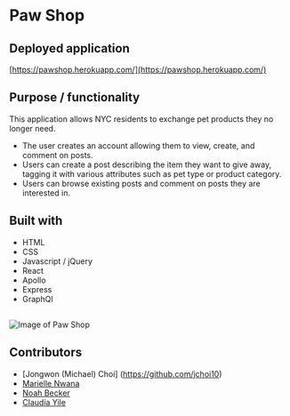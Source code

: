 # Paw Shop

## Deployed application
[https://pawshop.herokuapp.com/](https://pawshop.herokuapp.com/)

## Purpose / functionality
This application allows NYC residents to exchange pet products they no longer need.
- The user creates an account allowing them to view, create, and comment on posts. 
- Users can create a post describing the item they want to give away, tagging it with various attributes such as pet type or product category.
- Users can browse existing posts and comment on posts they are interested in. 

## Built with
- HTML 
- CSS
- Javascript / jQuery 
- React
- Apollo
- Express
- GraphQl


##
![Image of Paw Shop](./client/src/assets/images/screenshot.png)


## Contributors
- [Jongwon (Michael) Choi] (https://github.com/jchoi10)
- [Marielle Nwana](https://www.mariellenwana.com/)
- [Noah Becker](https://noah35becker.github.io/portfolio/)
- [Claudia Yile](https://market.zora.co/cybele)

